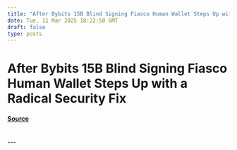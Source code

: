 ```yaml
---
title: "After Bybits 15B Blind Signing Fiasco Human Wallet Steps Up with a Radical Security Fix"
date: Tue, 11 Mar 2025 18:22:50 GMT
draft: false
type: posts
---
```

# After Bybits 15B Blind Signing Fiasco Human Wallet Steps Up with a Radical Security Fix









#### [Source](https://hackernoon.com/after-bybits-$15b-blind-signing-fiasco-human-wallet-steps-up-with-a-radical-security-fix?source=rss)

<br/>
---
